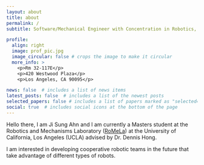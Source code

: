 ```yaml
---
layout: about
title: about
permalink: /
subtitle: Software/Mechanical Engineer with Concentration in Robotics, Automation, and AI

profile:
  align: right
  image: prof_pic.jpg
  image_circular: false # crops the image to make it circular
  more_info: >
    <p>Rm 32-117E</p>
    <p>420 Westwood Plaza</p>
    <p>Los Angeles, CA 90095</p>

news: false  # includes a list of news items
latest_posts: false  # includes a list of the newest posts
selected_papers: false # includes a list of papers marked as "selected={true}"
social: true  # includes social icons at the bottom of the page
---
```


Hello there, I am Ji Sung Ahn and I am currently a Masters student at the Robotics and Mechanisms Laboratory ([RoMeLa](https://www.romela.org)) at the University of California, Los Angeles (UCLA) advised by Dr. Dennis Hong.

I am interested in developing cooperative robotic teams in the future that take advantage of different types of robots.

<!-- Feel free to reach out to me through any of my social media! -->

<!-- [//]: Write your biography here. Tell the world about yourself. Link to your favorite [subreddit](http://reddit.com). You can put a picture in, too. The code is already in, just name your picture `prof_pic.jpg` and put it in the `img/` folder.

[//]: Put your address / P.O. box / other info right below your picture. You can also disable any of these elements by editing `profile` property of the YAML header of your `_pages/about.md`. Edit `_bibliography/papers.bib` and Jekyll will render your [publications page](/al-folio/publications/) automatically.

[//]: Link to your social media connections, too. This theme is set up to use [Font Awesome icons](http://fortawesome.github.io/Font-Awesome/) and [Academicons](https://jpswalsh.github.io/academicons/), like the ones below. Add your Facebook, Twitter, LinkedIn, Google Scholar, or just disable all of them. -->
